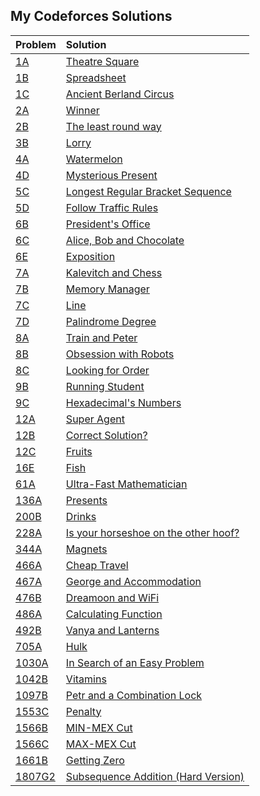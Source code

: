 ## My Codeforces Solutions
| Problem | Solution |
|:--|:--|
| [1A](https://codeforces.com/problemset/problem/1/A) | [Theatre Square](src/1A.cpp) |
| [1B](https://codeforces.com/problemset/problem/1/B) | [Spreadsheet](src/1B.cpp) |
| [1C](https://codeforces.com/problemset/problem/1/C) | [Ancient Berland Circus](src/1C.cpp) |
| [2A](https://codeforces.com/problemset/problem/2/A) | [Winner](src/2A.cpp) |
| [2B](https://codeforces.com/problemset/problem/2/B) | [The least round way](src/2B.cpp) |
| [3B](https://codeforces.com/problemset/problem/3/B) | [Lorry](src/3B.cpp) |
| [4A](https://codeforces.com/problemset/problem/4/A) | [Watermelon](src/4A.cpp) |
| [4D](https://codeforces.com/problemset/problem/4/D) | [Mysterious Present](src/4D.cpp) |
| [5C](https://codeforces.com/problemset/problem/5/C) | [Longest Regular Bracket Sequence](src/5C.cpp) |
| [5D](https://codeforces.com/problemset/problem/5/D) | [Follow Traffic Rules](src/5D.cpp) |
| [6B](https://codeforces.com/problemset/problem/6/B) | [President's Office](src/6B.cpp) |
| [6C](https://codeforces.com/problemset/problem/6/C) | [Alice, Bob and Chocolate](src/6C.cpp) |
| [6E](https://codeforces.com/problemset/problem/6/E) | [Exposition](src/6E.cpp) |
| [7A](https://codeforces.com/problemset/problem/7/A) | [Kalevitch and Chess](src/7A.cpp) |
| [7B](https://codeforces.com/problemset/problem/7/B) | [Memory Manager](src/7B.cpp) |
| [7C](https://codeforces.com/problemset/problem/7/C) | [Line](src/7C.cpp) |
| [7D](https://codeforces.com/problemset/problem/7/D) | [Palindrome Degree](src/7D.cpp) |
| [8A](https://codeforces.com/problemset/problem/8/A) | [Train and Peter](src/8A.cpp) |
| [8B](https://codeforces.com/problemset/problem/8/B) | [Obsession with Robots](src/8B.cpp) |
| [8C](https://codeforces.com/problemset/problem/8/C) | [Looking for Order](src/8C.cpp) |
| [9B](https://codeforces.com/problemset/problem/9/B) | [Running Student](src/9B.cpp) |
| [9C](https://codeforces.com/problemset/problem/9/C) | [Hexadecimal's Numbers](src/9C.cpp) |
| [12A](https://codeforces.com/problemset/problem/12/A) | [Super Agent](src/12A.cpp) |
| [12B](https://codeforces.com/problemset/problem/12/B) | [Correct Solution?](src/12B.cpp) |
| [12C](https://codeforces.com/problemset/problem/12/C) | [Fruits](src/12C.cpp) |
| [16E](https://codeforces.com/problemset/problem/16/E) | [Fish](src/16E.cpp) |
| [61A](https://codeforces.com/problemset/problem/61/A) | [Ultra-Fast Mathematician](src/61A.cpp) |
| [136A](https://codeforces.com/problemset/problem/136/A) | [Presents](src/136A.cpp) |
| [200B](https://codeforces.com/problemset/problem/200/B) | [Drinks](src/200B.cpp) |
| [228A](https://codeforces.com/problemset/problem/228/A) | [Is your horseshoe on the other hoof?](src/228A.cpp) |
| [344A](https://codeforces.com/problemset/problem/344/A) | [Magnets](src/344A.cpp) |
| [466A](https://codeforces.com/problemset/problem/466/A) | [Cheap Travel](src/466A.cpp) |
| [467A](https://codeforces.com/problemset/problem/467/A) | [George and Accommodation](src/467A.cpp) |
| [476B](https://codeforces.com/problemset/problem/476/B) | [Dreamoon and WiFi](src/476B.cpp) |
| [486A](https://codeforces.com/problemset/problem/486/A) | [Calculating Function](src/486A.cpp) |
| [492B](https://codeforces.com/problemset/problem/492/B) | [Vanya and Lanterns](src/492B.cpp) |
| [705A](https://codeforces.com/problemset/problem/705/A) | [Hulk](src/705A.cpp) |
| [1030A](https://codeforces.com/problemset/problem/1030/A) | [In Search of an Easy Problem](src/1030A.cpp) |
| [1042B](https://codeforces.com/problemset/problem/1042/B) | [Vitamins](src/1042B.cpp) |
| [1097B](https://codeforces.com/problemset/problem/1097/B) | [Petr and a Combination Lock](src/1097B.cpp) |
| [1553C](https://codeforces.com/problemset/problem/1553/C) | [Penalty](src/1553C.cpp) |
| [1566B](https://codeforces.com/problemset/problem/1566/B) | [MIN-MEX Cut](src/1566B.cpp) |
| [1566C](https://codeforces.com/problemset/problem/1566/C) | [MAX-MEX Cut](src/1566C.cpp) |
| [1661B](https://codeforces.com/problemset/problem/1661/B) | [Getting Zero](src/1661B.cpp) |
| [1807G2](https://codeforces.com/problemset/problem/1807/G2) | [Subsequence Addition (Hard Version)](src/1807G2.cpp) |

